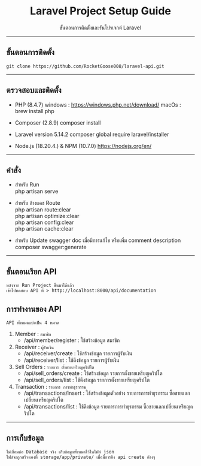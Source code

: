 <h1 align="center">
    Laravel Project Setup Guide
</h1>

<p align="center">
  ขั้นตอนการติดตั้งและรันโปรเจกต์ Laravel 
</p>

----------------------------------------------------
## ขั้นตอนการติดตั้ง
    
    git clone https://github.com/RocketGoose008/laravel-api.git

----------------------------------------------------
## ตรวจสอบและติดตั้ง

- PHP (8.4.7) 
    windows : https://windows.php.net/download/ 
    macOs : brew install php

- Composer (2.8.9) 
    composer install

- Laravel version 5.14.2 
    composer global require laravel/installer

- Node.js (18.20.4.) & NPM (10.7.0) 
    https://nodejs.org/en/ 

----------------------------------------------------
## คำสั่ง

- สำหรับ Run <br>
    php artisan serve

- สำหรับ ล้างแคช Route <br>
    php artisan route:clear <br>
    php artisan optimize:clear <br>
    php artisan config:clear <br>
    php artisan cache:clear

- สำหรับ Update swagger doc เมื่อมีการแก้ไข หรือเพิ่ม comment description <br>
    composer swagger:generate

----------------------------------------------------

## ขั้นตอนเรียก API
    หลังจาก Run Project ขึ้นมาได้แล้ว
    เข้าไปทดสอบ API ที่ > http://localhost:8000/api/documentation 

## การทำงานของ API
    API ทั้งหมดแบ่งเป็น 4 หมวด
1. Member : `สมาชิก`
    - /api/member/register : ใช้สร้างข้อมูล สมาชิก
2. Receiver : `ผู้รับเงิน`
    - /api/receiver/create : ใช้สร้างข้อมูล รายการผู้รับเงิน
    - /api/receiver/list : ใช้ดึงข้อมูล รายการผู้รับเงิน
3. Sell Orders : `รายการ ตั้งขายเหรียญคริปโต`
    - /api/sell_orders/create : ใช้สร้างข้อมูล รายการตั้งขายเหรียญคริปโต
    - /api/sell_orders/list : ใช้ดึงข้อมูล รายการตั้งขายเหรียญคริปโต
4. Transaction : `รายการ การทำธุรกรรม`
    - /api/transactions/insert : ใช้สร้างข้อมูลตัวอย่าง รายการการทำธุรกรรม ซื้อขายแลกเปลี่ยนเหรียญคริปโต
    - /api/transactions/list : ใช้ดึงข้อมูล รายการการทำธุรกรรม ซื้อขายแลกเปลี่ยนเหรียญคริปโต

----------------------------------------------------

## การเก็บข้อมูล
    ไม่เชื่อมต่อ Database จริง เก็บข้อมูลทั้งหมดไว้ในไฟล์ json
    ไฟล์จะถูกสร้างเองที่ storage/app/private/ เมื่อมีการยิง api create ต่างๆ 